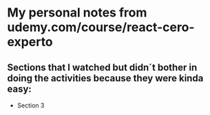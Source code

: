 # My personal notes from udemy.com/course/react-cero-experto
## Sections that I watched but didn´t bother in doing the activities because they were kinda easy:
- Section 3
